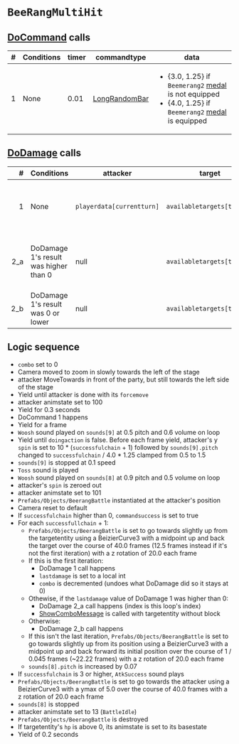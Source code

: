 # `BeeRangMultiHit`

## [DoCommand](../../DoCommand.md) calls

|#|Conditions|timer|commandtype|data|
|-:|-----|-----|-----|-----|
|1|None|0.01|[LongRandomBar](../../Action%20commands/LongRandomBar.md)|<ul><li>{3.0, 1.25} if `Beemerang2` [medal](../../../Enums%20and%20IDs/Medal.md) is not equipped</li><li>{4.0, 1.25} if `Beemerang2` [medal](../../../Enums%20and%20IDs/Medal.md) is equipped</li></ul>

## [DoDamage](../../Damage%20pipeline/DoDamage.md) calls

|#|Conditions|attacker|target|damageammount|property|overrides|block|
|-:|---|---|---|---|---|---|---|
|1|None|`playerdata[currentturn]`|`availabletargets[target]`|`playerdata[currentturn].atk` - 1 clamped from 0 to 99. NOTE: This incorrectly ignores a base `atk` of 0 or lower due to the lower bound clamp|null|Empty array|false|
|2_a|DoDamage 1's result was higher than 0|null|`availabletargets[target]`|DoDamage 1's result - `i`, done `successfulchain` - 1 times (value after DoCommand 1) where `i` starts at 1 and increments after each iteration|[NoExceptions](../../Damage%20pipeline/AttackProperty.md)|Empty array|false|
|2_b|DoDamage 1's result was 0 or lower|null|`availabletargets[target]`|0, done `successfulchain` - 1 times (value after DoCommand 1)|null|null|false|

## Logic sequence

- `combo` set to 0
- Camera moved to zoom in slowly towards the left of the stage
- attacker MoveTowards in front of the party, but still towards the left side of the stage
- Yield until attacker is done with its `forcemove`
- attacker animstate set to 100
- Yield for 0.3 seconds
- DoCommand 1 happens
- Yield for a frame
- `Woosh` sound played on `sounds[9]` at 0.5 pitch and 0.6 volume on loop
- Yield until `doingaction` is false. Before each frame yield, attacker's y `spin` is set to 10 * (`successfulchain` + 1) followed by `sounds[9].pitch` changed to `successfulchain` / 4.0 * 1.25 clamped from 0.5 to 1.5
- `sounds[9]` is stopped at 0.1 speed
- `Toss` sound is played
- `Woosh` sound played on `sounds[8]` at 0.9 pitch and 0.5 volume on loop
- attacker's `spin` is zeroed out
- attacker animstate set to 101
- `Prefabs/Objects/BeerangBattle` instantiated at the attacker's position
- Camera reset to default
- If `successfulchain` higher than 0, `commandsuccess` is set to true
- For each `successfullchain` + 1:
    - `Prefabs/Objects/BeerangBattle` is set to go towards slightly up from the targetentity using a BeizierCurve3 with a midpoint up and back the target over the course of 40.0 frames (12.5 frames instead if it's not the first iteration) with a z rotation of 20.0 each frame
    - If this is the first iteration:
        - DoDamage 1 call happens
        - `lastdamage` is set to a local int
        - `combo` is decremented (undoes what DoDamage did so it stays at 0)
    - Othewise, if the `lastdamage` value of DoDamage 1 was higher than 0:
        - DoDamage 2_a call happens (index is this loop's index)
        - [ShowComboMessage](../../Visual%20rendering/ShowSuccessWord.md#showcombomessage) is called with targetentity without block
    - Otherwise:
        - DoDamage 2_b call happens
    - If this isn't the last iteration, `Prefabs/Objects/BeerangBattle` is set to go towards slightly up from its position using a BeizierCurve3 with a midpoint up and back forward its initial position over the course of 1 / 0.045 frames (~22.22 frames) with a z rotation of 20.0 each frame
    - `sounds[8].pitch` is increased by 0.07
- If `successfulchain` is 3 or higher, `AtkSuccess` sound plays
- `Prefabs/Objects/BeerangBattle` is set to go towards the attacker using a BeizierCurve3 with a ymax of 5.0 over the course of 40.0 frames with a z rotation of 20.0 each frame
- `sounds[8]` is stopped
- attacker animstate set to 13 (`BattleIdle`)
- `Prefabs/Objects/BeerangBattle` is destroyed
- If targetentity's `hp` is above 0, its animstate is set to its basestate
- Yield of 0.2 seconds
